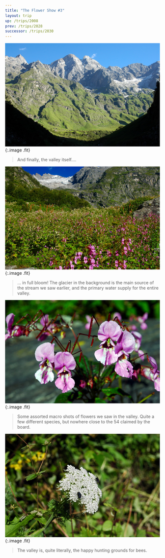 ```yaml
---
title: "The Flower Show #3"
layout: trip
up: /trips/2008
prev: /trips/2028
successor: /trips/2030
---
```


![DSC_0171.JPG](/images/photos/DSC_0171.JPG 'DSC_0171.JPG'){:.image .fit}

>  And finally, the valley itself.... 

![DSC_0175.JPG](/images/photos/DSC_0175.JPG 'DSC_0175.JPG'){:.image .fit}

>  ... in full bloom! The glacier in the background             is the main source of the stream we saw earlier, and the primary             water supply for the entire valley. 

![DSC_0176.JPG](/images/photos/DSC_0176.JPG 'DSC_0176.JPG'){:.image .fit}

>  Some assorted macro shots of flowers we saw in             the valley. Quite a few different species, but nowhere close to             the 54 claimed by the board. 

![DSC_0183.JPG](/images/photos/DSC_0183.JPG 'DSC_0183.JPG'){:.image .fit}

>  The valley is, quite literally, the happy             hunting grounds for bees. 


